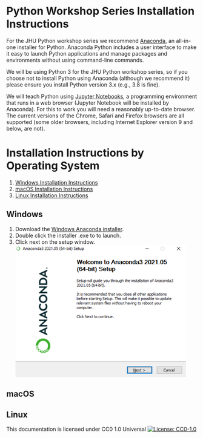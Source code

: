 # Python Workshop Series Installation Instructions

For the JHU Python workshop series we recommend [Anaconda](https://www.anaconda.com/products/individual), an all-in-one installer for Python. Anaconda Python includes a user interface to make it easy to launch Python applications and manage packages and environments without using command-line commands.

We will be using Python 3 for the JHU Python workshop series, so if you choose not to install Python using Anaconda (although we recommend it) please ensure you install Python version 3.x (e.g., 3.8 is fine).

We will teach Python using [Jupyter Notebooks](https://jupyter.org/), a programming environment that runs in a web browser (Jupyter Notebook will be installed by Anaconda). For this to work you will need a reasonably up-to-date browser. The current versions of the Chrome, Safari and Firefox browsers are all supported (some older browsers, including Internet Explorer version 9 and below, are not). 

# Installation Instructions by Operating System

1. [Windows Installation Instructions](#win)
2. [macOS Installation Instructions](#mac)
3. [Linux Installation Instructions](#linux)

<a name="win"/>

## Windows

1. Download the [Windows Anaconda installer](https://repo.anaconda.com/archive/Anaconda3-2021.05-Windows-x86_64.exe). 
2. Double click the installer .exe to to launch.
3. Click next on the setup window.
   <br>
   <img src="https://raw.githubusercontent.com/jhu-data-services/python-installation-instructions/main/images/windows-setup.png?token=AA3SGJ3BPVAUZFIZOU7A2W3AZSQDM" alt="Anaconda Windows Setup" width="450">

<a name="mac"/>

## macOS

<a name="linux"/>

## Linux

This documentation is licensed under CC0 1.0 Universal [![License: CC0-1.0](https://licensebuttons.net/l/zero/1.0/80x15.png)](http://creativecommons.org/publicdomain/zero/1.0/)
